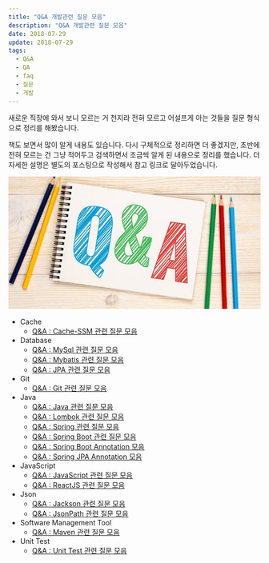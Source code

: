 ```yaml
---
title: "Q&A 개발관련 질문 모음"
description: "Q&A 개발관련 질문 모음"
date: 2018-07-29
update: 2018-07-29
tags:
  - Q&A
  - QA
  - faq
  - 질문
  - 개발
---
```


새로운 직장에 와서 보니 모르는 거 천지라 전혀 모르고 어설프게 아는 것들을 질문 형식으로 정리를 해봤습니다.

책도 보면서 많이 알게 내용도 있습니다. 다시 구체적으로 정리하면 더 좋겠지만, 초반에 전혀 모르는 건 그냥 적어두고 검색하면서 조금씩 알게 된 내용으로 정리를 했습니다. 더 자세한 설명은 별도의 포스팅으로 작성해서 참고 링크로 달아두었습니다.

![](q&a3.jpeg)

* Cache
    * [Q&A : Cache-SSM 관련 질문 모음](https://blog.advenoh.pe.kr/java/QA-Cache-SSM-%EA%B4%80%EB%A0%A8-%EC%A7%88%EB%AC%B8-%EB%AA%A8%EC%9D%8C/)
* Database
    * [Q&A : MySql 관련 질문 모음](https://blog.advenoh.pe.kr/database/QA-MySql-%EA%B4%80%EB%A0%A8-%EC%A7%88%EB%AC%B8-%EB%AA%A8%EC%9D%8C/)
    * [Q&A : Mybatis 관련 질문 모음](https://blog.advenoh.pe.kr/database/QA-Mybatis-%EA%B4%80%EB%A0%A8-%EC%A7%88%EB%AC%B8-%EB%AA%A8%EC%9D%8C/)
    * [Q&A : JPA 관련 질문 모음](https://blog.advenoh.pe.kr/database/QA-JPA-%EA%B4%80%EB%A0%A8-%EC%A7%88%EB%AC%B8-%EB%AA%A8%EC%9D%8C/)
* Git
    * [Q&A : Git 관련 질문 모음](https://blog.advenoh.pe.kr/git/QA-Git-%EA%B4%80%EB%A0%A8-%EC%A7%88%EB%AC%B8-%EB%AA%A8%EC%9D%8C/)
* Java
    * [Q&A : Java 관련 질문 모음](https://blog.advenoh.pe.kr/java/QA-Java-%EA%B4%80%EB%A0%A8-%EC%A7%88%EB%AC%B8-%EB%AA%A8%EC%9D%8C/)
    * [Q&A : Lombok 관련 질문 모음](https://blog.advenoh.pe.kr/java/qa-lombok-%EA%B4%80%EB%A0%A8-%EC%A7%88%EB%AC%B8-%EB%AA%A8%EC%9D%8C/)
    * [Q&A : Spring 관련 질문 모음]()
    * [Q&A : Spring Boot 관련 질문 모음]()
    * [Q&A : Spring Boot Annotation 모음](https://blog.advenoh.pe.kr/spring/QA-Spring-Boot-Annotation-%EB%AA%A8%EC%9D%8C/)
    * [Q&A : Spring JPA Annotation 모음](https://blog.advenoh.pe.kr/spring/QA-Spring-JPA-Annotation-%EB%AA%A8%EC%9D%8C/)
* JavaScript
    * [Q&A : JavaScript 관련 질문 모음](https://blog.advenoh.pe.kr/javascript/QA-JavaScript-%EA%B4%80%EB%A0%A8-%EC%A7%88%EB%AC%B8-%EB%AA%A8%EC%9D%8C/)
    * [Q&A : ReactJS 관련 질문 모음]()
* Json
    * [Q&A : Jackson 관련 질문 모음](https://blog.advenoh.pe.kr/java/QA-Jackson-%EA%B4%80%EB%A0%A8-%EC%A7%88%EB%AC%B8-%EB%AA%A8%EC%9D%8C/)
    * [Q&A : JsonPath 관련 질문 모음](https://blog.advenoh.pe.kr/java/QA-JsonPath-%EA%B4%80%EB%A0%A8-%EC%A7%88%EB%AC%B8-%EB%AA%A8%EC%9D%8C/)
* Software Management Tool
    * [Q&A : Maven 관련 질문 모음](https://blog.advenoh.pe.kr/java/QA-Maven-%EA%B4%80%EB%A0%A8-%EC%A7%88%EB%AC%B8-%EB%AA%A8%EC%9D%8C/)
* Unit Test
    * [Q&A : Unit Test 관련 질문 모음]()
